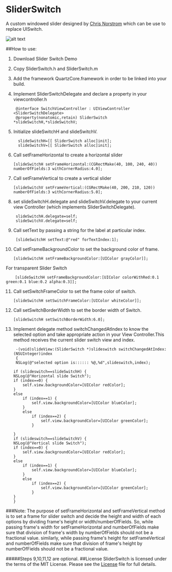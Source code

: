 SliderSwitch
============

A custom windowed slider designed by [Chris Norstrom](http://www.chrisnorstrom.com/2012/11/invention-multiple-choice-windowed-slider-ui/) which can be use to replace UISwitch.


![alt text](https://raw.github.com/torryharris/SliderSwitch/master/images/switchH.png "Logo Title Text 1")

##How to use:
1. Download  Slider Switch Demo
2. Copy SliderSwitch.h and SliderSwitch.m 
3. Add the framework QuartzCore.framework in order to be linked into your build.
4. Implement SliderSwitchDelegate  and declare a property in your viewcontroller.h

        @interface SwitchViewController : UIViewController  <SliderSwitchDelegate>
        @property(nonatomic,retain) SliderSwitch *slideSwitchH,*slideSwitchV;
5. Initialize slideSwitchH and slideSwitchV.

         slideSwitchH=[[ SliderSwitch alloc]init];
         slideSwitchV=[[ SliderSwitch alloc]init];
6.  Call setFrameHorizontal to create a horizontal slider

        [slideSwitchH setFrameHorizontal:(CGRectMake(40, 100, 240, 40)) numberOfFields:3 withCornerRadius:4.0];
7.  Call setFrameVertical to create a vertical slider

        [slideSwitchV setFrameVertical:(CGRectMake(40, 200, 210, 120)) numberOfFields:3 withCornerRadius:5.0];

8. set slideSwitchH.delegate  and slideSwitchV.delegate to your current view Controller (which implements SliderSwitchDelegate).

        slideSwitchH.delegate=self;
        slideSwitchV.delegate=self;

8. Call setText by passing a string for the label at particular index.

        [slideSwitchH setText:@"red" forTextIndex:1];
10. Call setFrameBackgroundColor to set the background color of frame.
 
        [slideSwitchH setFrameBackgroundColor:[UIColor grayColor]];
For transparent Slider Switch
   
        [slideSwitchH setFrameBackgroundColor:[UIColor colorWithRed:0.1 green:0.1 blue:0.2 alpha:0.3]];
11. Call setSwitchFrameColor to set the frame color of switch.

        [slideSwitchH setSwitchFrameColor:[UIColor whiteColor]];
12. Call setSwitchBorderWidth to set the border width of Switch.

        [slideSwitchH setSwitchBorderWidth:6.0];

13. Implement delegate method switchChangedAtIndex to know the selected option and take appropriate action in your View Controller.This method receives the current slider switch view and index.

         -(void)slideView:(SliderSwitch *)slideswitch switchChangedAtIndex:(NSUInteger)index
         {
         NSLog(@"selected option is:::::: %@,%d",slideswitch,index);
    
        if (slideswitch==slideSwitchH) {
        NSLog(@"Horizontal slide Switch");
        if (index==0) {           
            self.view.backgroundColor=[UIColor redColor];           
        }
        else
            if (index==1) {                
                self.view.backgroundColor=[UIColor blueColor];                
            }
            else
                if (index==2) {                    
                    self.view.backgroundColor=[UIColor greenColor];                    
                }

        }
        if (slideswitch==slideSwitchV) {
        NSLog(@"Vertical slide Switch");
        if (index==0) {            
            self.view.backgroundColor=[UIColor redColor];
        }
        else
            if (index==1) {                
                self.view.backgroundColor=[UIColor blueColor];                
            }
            else
                if (index==2) {                    
                    self.view.backgroundColor=[UIColor greenColor];                    
                }
        }    
        }

          

    

###Note:
The purpose of setFrameHorizontal and setFrameVertical method is to set a frame for slider switch and decide the height and width of each options by dividing frame's height or width/numberOfFields. So,
while passing frame's width for  setFrameHorizontal   and numberOfFields make sure that division of frame's width by numberOfFields should not be a fractional value. similarly, while passing frame's height for  setFrameVertical   and numberOfFields make sure that division of frame's  height by numberOfFields should not be a fractional value.

#####Steps 9,10,11,12 are optional.
##License
SliderSwitch is licensed under the terms of the MIT License. Please see the [License](https://github.com/torryharris/SliderSwitch/blob/master/License) file for full details.


